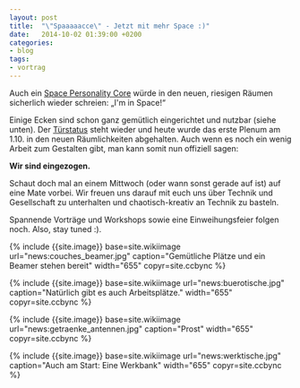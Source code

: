```yaml
---
layout: post
title:  "\"Spaaaaacce\" - Jetzt mit mehr Space :)"
date:   2014-10-02 01:39:00 +0200
categories:
- blog
tags:
- vortrag
---
```

Auch ein [Space Personality Core](https://knowyourmeme.com/memes/portal-2-space-personality-core) würde in den neuen, riesigen Räumen sicherlich wieder schreien: „I'm in Space!“

Einige Ecken sind schon ganz gemütlich eingerichtet und nutzbar (siehe unten). Der [Türstatus](http://nobreakspace.org/status/) steht wieder und heute wurde das erste Plenum am 1.10. in den neuen Räumlichkeiten abgehalten. Auch wenn es noch ein wenig Arbeit zum Gestalten gibt, man kann somit nun offiziell sagen:

**Wir sind eingezogen.**

Schaut doch mal an einem Mittwoch (oder wann sonst gerade auf ist) auf eine Mate vorbei. Wir freuen uns darauf mit euch uns über Technik und Gesellschaft zu unterhalten und chaotisch-kreativ an Technik zu basteln.

Spannende Vorträge und Workshops sowie eine Einweihungsfeier folgen noch. Also, stay tuned :).

{% include {{site.image}} base=site.wikiimage url="news:couches_beamer.jpg" caption="Gemütliche Plätze und ein Beamer stehen bereit" width="655" copyr=site.ccbync %}

{% include {{site.image}} base=site.wikiimage url="news:buerotische.jpg" caption="Natürlich gibt es auch Arbeitsplätze." width="655" copyr=site.ccbync %}

{% include {{site.image}} base=site.wikiimage url="news:getraenke_antennen.jpg" caption="Prost" width="655" copyr=site.ccbync %}

{% include {{site.image}} base=site.wikiimage url="news:werktische.jpg" caption="Auch am Start: Eine Werkbank" width="655" copyr=site.ccbync %}
